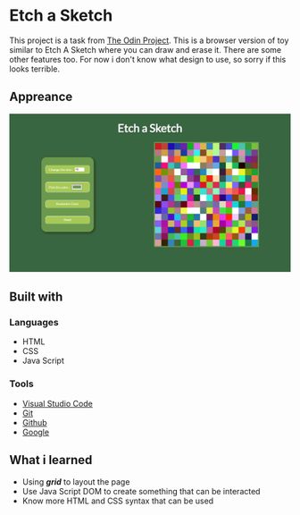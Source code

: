 # Etch a Sketch
This project is a task from [The Odin Project](https://www.theodinproject.com/). This is a browser version of toy similar to Etch A Sketch where you can draw and erase it. There are some other features too. For now i don't know what design to use, so sorry if this looks terrible.

## Appreance
![Appreance](/assets/images/Appreance.png)

## Built with
### Languages
- HTML
- CSS
- Java Script

### Tools
- [Visual Studio Code](https://code.visualstudio.com/)
- [Git](https://git-scm.com/)
- [Github](https://github.com/)
- [Google](https://www.google.com/)

## What i learned
- Using ***grid*** to layout the page
- Use Java Script DOM to create something that can be interacted
- Know more HTML and CSS syntax that can be used